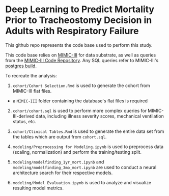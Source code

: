 # Deep Learning to Predict Mortality Prior to Tracheostomy Decision in Adults with Respiratory Failure

This github repo represents the code base used to perform this study.

This code base relies on [MIMIC-III](https://mimic.physionet.org/) for data substrate, as well as queries from the [MIMIC-III Code Repository](https://github.com/MIT-LCP/mimic-code). Any SQL queries refer to MIMIC-III's [postgres build](https://github.com/MIT-LCP/mimic-code/tree/master/buildmimic/postgres).

To recreate the analysis:

1. `cohort/Cohort Selection.Rmd` is used to generate the cohort from MIMIC-III flat files.
  * a `MIMIC-III` folder containing the database's flat files is required

2. `cohort/cohort.sql` is used to perform more complex queries for MIMIC-III-derived data, including illness severity scores, mechanical ventilation status, etc.

3. `cohort/Clinical Tables.Rmd` is used to generate the entire data set from the tables which are output from `cohort.sql`.

4. `modeling/Preprocessing for Modeling.ipynb` is used to preprocess data (scaling, normalization) and perform the training/testing split.

5. `modeling/modelfinding_1yr_mort.ipynb` and `modeling/modelfinding_3mo_mort.ipynb` are used to conduct a neural architecture search for their respective models.

6. `modeling/Model Evaluation.ipynb` is used to analyze and visualize resulting model metrics.